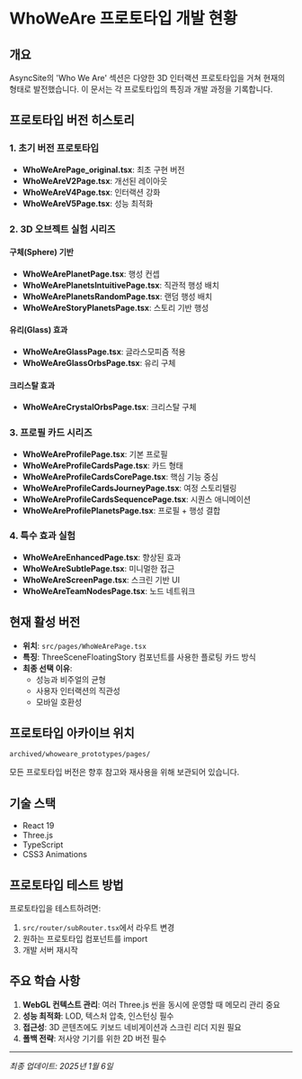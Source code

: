 # WhoWeAre 프로토타입 개발 현황

## 개요
AsyncSite의 'Who We Are' 섹션은 다양한 3D 인터랙션 프로토타입을 거쳐 현재의 형태로 발전했습니다. 
이 문서는 각 프로토타입의 특징과 개발 과정을 기록합니다.

## 프로토타입 버전 히스토리

### 1. 초기 버전 프로토타입
- **WhoWeArePage_original.tsx**: 최초 구현 버전
- **WhoWeAreV2Page.tsx**: 개선된 레이아웃
- **WhoWeAreV4Page.tsx**: 인터랙션 강화
- **WhoWeAreV5Page.tsx**: 성능 최적화

### 2. 3D 오브젝트 실험 시리즈

#### 구체(Sphere) 기반
- **WhoWeArePlanetPage.tsx**: 행성 컨셉
- **WhoWeArePlanetsIntuitivePage.tsx**: 직관적 행성 배치
- **WhoWeArePlanetsRandomPage.tsx**: 랜덤 행성 배치
- **WhoWeAreStoryPlanetsPage.tsx**: 스토리 기반 행성

#### 유리(Glass) 효과
- **WhoWeAreGlassPage.tsx**: 글라스모피즘 적용
- **WhoWeAreGlassOrbsPage.tsx**: 유리 구체

#### 크리스탈 효과
- **WhoWeAreCrystalOrbsPage.tsx**: 크리스탈 구체

### 3. 프로필 카드 시리즈
- **WhoWeAreProfilePage.tsx**: 기본 프로필
- **WhoWeAreProfileCardsPage.tsx**: 카드 형태
- **WhoWeAreProfileCardsCorePage.tsx**: 핵심 기능 중심
- **WhoWeAreProfileCardsJourneyPage.tsx**: 여정 스토리텔링
- **WhoWeAreProfileCardsSequencePage.tsx**: 시퀀스 애니메이션
- **WhoWeAreProfilePlanetsPage.tsx**: 프로필 + 행성 결합

### 4. 특수 효과 실험
- **WhoWeAreEnhancedPage.tsx**: 향상된 효과
- **WhoWeAreSubtlePage.tsx**: 미니멀한 접근
- **WhoWeAreScreenPage.tsx**: 스크린 기반 UI
- **WhoWeAreTeamNodesPage.tsx**: 노드 네트워크

## 현재 활성 버전
- **위치**: `src/pages/WhoWeArePage.tsx`
- **특징**: ThreeSceneFloatingStory 컴포넌트를 사용한 플로팅 카드 방식
- **최종 선택 이유**: 
  - 성능과 비주얼의 균형
  - 사용자 인터랙션의 직관성
  - 모바일 호환성

## 프로토타입 아카이브 위치
`archived/whoweare_prototypes/pages/`

모든 프로토타입 버전은 향후 참고와 재사용을 위해 보관되어 있습니다.

## 기술 스택
- React 19
- Three.js
- TypeScript
- CSS3 Animations

## 프로토타입 테스트 방법
프로토타입을 테스트하려면:
1. `src/router/subRouter.tsx`에서 라우트 변경
2. 원하는 프로토타입 컴포넌트를 import
3. 개발 서버 재시작

## 주요 학습 사항
1. **WebGL 컨텍스트 관리**: 여러 Three.js 씬을 동시에 운영할 때 메모리 관리 중요
2. **성능 최적화**: LOD, 텍스처 압축, 인스턴싱 필수
3. **접근성**: 3D 콘텐츠에도 키보드 네비게이션과 스크린 리더 지원 필요
4. **폴백 전략**: 저사양 기기를 위한 2D 버전 필수

---
*최종 업데이트: 2025년 1월 6일*